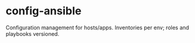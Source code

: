 # config-ansible

Configuration management for hosts/apps. Inventories per env; roles and playbooks versioned.
